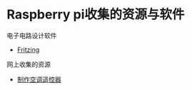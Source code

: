 Raspberry pi收集的资源与软件
=========================

电子电路设计软件
* [Fritzing](http://fritzing.org/download/)

网上收集的资源
* [制作空调遥控器](https://segmentfault.com/a/1190000014135418)

